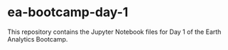 # ea-bootcamp-day-1

This repository contains the Jupyter Notebook files for Day 1 of the Earth Analytics Bootcamp.
